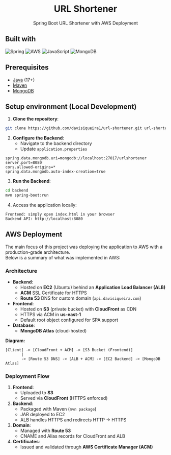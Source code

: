 <h1 align="center"> 
    URL Shortener
</h1>
<p align="center">
    Spring Boot URL Shortener with AWS Deployment
</p>

## Built with

![Spring]
![AWS]
![JavaScript]
![MongoDB]

## Prerequisites

- [Java](https://www.oracle.com/br/java/technologies/downloads/) (17+)
- [Maven](https://maven.apache.org/download.cgi)
- [MongoDB](https://www.mongodb.com/try/download/community)

## Setup environment (Local Development)

1. **Clone the repository**:

```bash
git clone https://github.com/davisiqueira1/url-shortener.git url-shortener
```

2. **Configure the Backend**:
   - Navigate to the backend directory
   - Update `application.properties`

```properties
spring.data.mongodb.uri=mongodb://localhost:27017/urlshortener
server.port=8080
cors.allowed-origins=*
spring.data.mongodb.auto-index-creation=true
```

3. **Run the Backend**:

```bash
cd backend
mvn spring-boot:run
```

4. Access the application locally:

```
Frontend: simply open index.html in your browser
Backend API: http://localhost:8080
```

## AWS Deployment

The main focus of this project was deploying the application to AWS with a production-grade architecture.  
Below is a summary of what was implemented in AWS:

### **Architecture**

- **Backend**:
  - Hosted on **EC2** (Ubuntu) behind an **Application Load Balancer (ALB)**
  - **ACM** SSL Certificate for HTTPS
  - **Route 53** DNS for custom domain (`api.davisiqueira.com`)
- **Frontend**:
  - Hosted on **S3** (private bucket) with **CloudFront** as CDN
  - HTTPS via ACM in **us-east-1**
  - Default root object configured for SPA support
- **Database**:
  - **MongoDB Atlas** (cloud-hosted)

**Diagram:**

```
[Client] -> [CloudFront + ACM] -> [S3 Bucket (Frontend)]
       |
       -> [Route 53 DNS] -> [ALB + ACM] -> [EC2 Backend] -> [MongoDB Atlas]
```

### **Deployment Flow**

1. **Frontend**:
   - Uploaded to **S3**
   - Served via **CloudFront** (HTTPS enforced)
2. **Backend**:
   - Packaged with Maven (`mvn package`)
   - JAR deployed to EC2
   - ALB handles HTTPS and redirects HTTP → HTTPS
3. **Domain**:
   - Managed with **Route 53**
   - CNAME and Alias records for CloudFront and ALB
4. **Certificates**:
   - Issued and validated through **AWS Certificate Manager (ACM)**

[Spring]: https://img.shields.io/badge/Spring%20Boot-6DB33F?style=for-the-badge&logo=springboot&logoColor=white
[AWS]: https://img.shields.io/badge/AWS-FF9900?style=for-the-badge&logo=amazonwebservices&logoColor=white
[JavaScript]: https://img.shields.io/badge/JavaScript-F7DF1E?style=for-the-badge&logo=javascript&logoColor=black
[MongoDB]: https://img.shields.io/badge/-MongoDB-13aa52?style=for-the-badge&logo=mongodb&logoColor=white
